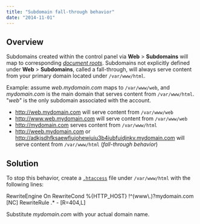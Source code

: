```yaml
---
title: "Subdomain fall-through behavior"
date: "2014-11-01"
---
```


## Overview

Subdomains created within the control panel via **Web** > **Subdomains** will map to corresponding _[document roots](https://kb.apnscp.com/web-content/where-is-site-content-served-from/)_. Subdomains not explicitly defined under **Web** > **Subdomains**, called a fall-through, will always serve content from your primary domain located under `/var/www/html`.

Example: assume _web.mydomain.com_ maps to `/var/www/web`, and _mydomain.com_ is the main domain that serves content from `/var/www/html`. "_web_" is the only subdomain associated with the account.

- http://web.mydomain.com will serve content from `/var/www/web`
- http://www.web.mydomain.com will serve content from `/var/www/web`
- http://mydomain.com serves content from `/var/www/html`
- http://weeb.mydomain.com or http://adkjsdhfksaewfiujohewiuiu3b4iubfuidjnkv.mydomain.com will serve content from `/var/www/html` (_fall-through behavior_)

## Solution

To stop this behavior, create a [`.htaccess`](https://kb.apnscp.com/guides/htaccess-guide/) file under `/var/www/html` with the following lines:

RewriteEngine On
RewriteCond %{HTTP\_HOST} !^(www\\.)?mydomain.com \[NC\]
RewriteRule .\* - \[R=404,L\]

Substitute _mydomain.com_ with your actual domain name.
